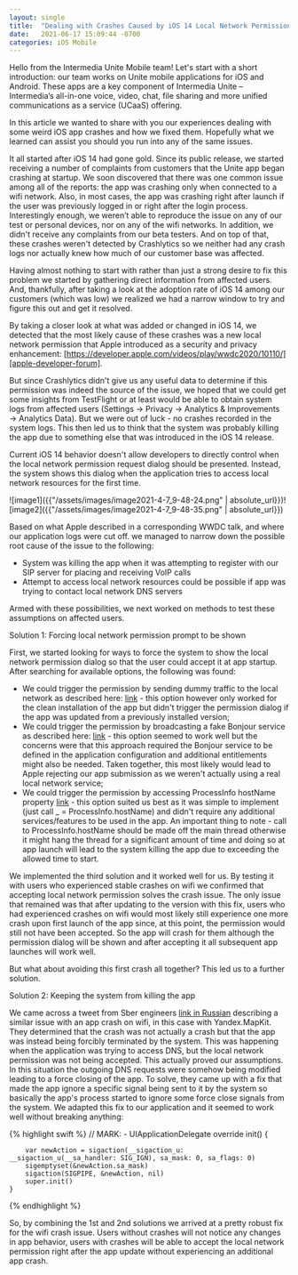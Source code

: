 ```yaml
---
layout: single
title:  "Dealing with Crashes Caused by iOS 14 Local Network Permission"
date:   2021-06-17 15:09:44 -0700
categories: iOS Mobile
---
```

Hello from the Intermedia Unite Mobile team! Let's start with a short introduction: our team works on Unite mobile applications for iOS and Android. These apps are a key component of Intermedia Unite – Intermedia’s all-in-one voice, video, chat, file sharing and more unified communications as a service (UCaaS) offering.

In this article we wanted to share with you our experiences dealing with some weird iOS app crashes and how we fixed them. Hopefully what we learned can assist you should you run into any of the same issues.

It all started after iOS 14 had gone gold. Since its public release, we started receiving a number of complaints from customers that the Unite app began crashing at startup. We soon discovered that there was one common issue among all of the reports: the app was crashing only when connected to a wifi network. Also, in most cases, the app was crashing right after launch if the user was previously logged in or right after the login process. Interestingly enough, we weren’t able to reproduce the issue on any of our test or personal devices, nor on any of the wifi networks. In addition, we didn't receive any complaints from our beta testers. And on top of that, these crashes weren't detected by Crashlytics so we neither had any crash logs nor actually knew how much of our customer base was affected.

Having almost nothing to start with rather than just a strong desire to fix this problem we started by gathering direct information from affected users. And, thankfully, after taking a look at the adoption rate of iOS 14 among our customers (which was low) we realized we had a narrow window to try and figure this out and get it resolved.

By taking a closer look at what was added or changed in iOS 14, we detected that the most likely cause of these crashes was a new local network permission that Apple introduced as a security and privacy enhancement: [https://developer.apple.com/videos/play/wwdc2020/10110/][apple-developer-forum].

But since Crashlytics didn't give us any useful data to determine if this permission was indeed the source of the issue, we hoped that we could get some insights from TestFlight or at least would be able to obtain system logs from affected users (Settings → Privacy → Analytics & Improvements → Analytics Data). 
But we were out of luck - no crashes recorded in the system logs. 
This then led us to think that the system was probably killing the app due to something else that was introduced in the iOS 14 release.

Current iOS 14 behavior doesn't allow developers to directly control when the local network permission request dialog should be presented. Instead, the system shows this dialog when the application tries to access local network resources for the first time.

![image1]({{"/assets/images/image2021-4-7_9-48-24.png" | absolute_url}})![image2]({{"/assets/images/image2021-4-7_9-48-35.png" | absolute_url}})

Based on what Apple described in a corresponding WWDC talk, and where our application logs were cut off. we managed to narrow down the possible root cause of the issue to the following:

- System was killing the app when it was attempting to register with our SIP server for placing and receiving VoIP calls
- Attempt to access local network resources could be possible if app was trying to contact local network DNS servers

Armed with these possibilities, we next worked on methods to test these assumptions on affected users.

Solution 1: Forcing local network permission prompt to be shown

First, we started looking for ways to force the system to show the local network permission dialog so that the user could accept it at app startup. After searching for available options, the following was found:

- We could trigger the permission by sending dummy traffic to the local network as described here: [link](https://developer.apple.com/forums/thread/663768 "https://developer.apple.com/forums/thread/663768") - this option however only worked for the clean installation of the app but didn't trigger the permission dialog if the app was updated from a previously installed version;
- We could trigger the permission by broadcasting a fake Bonjour service as described here: [link](https://stackoverflow.com/questions/63940427/ios-14-how-to-trigger-local-network-dialog-and-check-user-answer "https://stackoverflow.com/questions/63940427/ios-14-how-to-trigger-local-network-dialog-and-check-user-answer") - this option seemed to work well but the concerns were that this approach required the Bonjour service to be defined in the application configuration and additional entitlements might also be needed. Taken together, this most likely would lead to Apple rejecting our app submission as we weren't actually using a real local network service;
- We could trigger the permission by accessing ProcessInfo hostName property [link](https://developer.apple.com/documentation/foundation/processinfo "https://developer.apple.com/documentation/foundation/processinfo") - this option suited us best as it was simple to implement (just call _ = ProcessInfo.hostName) and didn't require any additional services/features to be used in the app. An important thing to note - call to ProcessInfo.hostName should be made off the main thread otherwise it might hang the thread for a significant amount of time and doing so at app launch will lead to the system killing the app due to exceeding the allowed time to start.

We implemented the third solution and it worked well for us. By testing it with users who experienced stable crashes on wifi we confirmed that accepting local network permission solves the crash issue. The only issue that remained was that after updating to the version with this fix, users who had experienced crashes on wifi would most likely still experience one more crash upon first launch of the app since, at this point, the permission would still not have been accepted.  So the app will crash for them although the permission dialog will be shown and after accepting it all subsequent app launches will work well.

But what about avoiding this first crash all together?  This led us to a further solution.

Solution 2: Keeping the system from killing the app

We came across a tweet from Sber engineers [link in Russian](https://twitter.com/katleta3000/status/1374697785405112321 "https://twitter.com/katleta3000/status/1374697785405112321") describing a similar issue with an app crash on wifi, in this case with Yandex.MapKit. They determined that the crash was not actually a crash but that the app was instead being forcibly terminated by the system. This was happening when the application was trying to access DNS, but the local network permission was not being accepted. This actually proved our assumptions. In this situation the outgoing DNS requests were somehow being modified leading to a force closing of the app. To solve, they came up with a fix that made the app ignore a specific signal being sent to it by the system so basically the app's process started to ignore some force close signals from the system. We adapted this fix to our application and it seemed to work well without breaking anything:

{% highlight swift %}
// MARK: - UIApplicationDelegate
    override init() {
 
        var newAction = sigaction(__sigaction_u: __sigaction_u(__sa_handler: SIG_IGN), sa_mask: 0, sa_flags: 0)
        sigemptyset(&newAction.sa_mask)
        sigaction(SIGPIPE, &newAction, nil)
        super.init()
    }
{% endhighlight %}

So, by combining the 1st and 2nd solutions we arrived at a pretty robust fix for the wifi crash issue. Users without crashes will not notice any changes in app behavior, users with crashes will be able to accept the local network permission right after the app update without experiencing an additional app crash.


[apple-developer-forum]: https://developer.apple.com/videos/play/wwdc2020/10110/